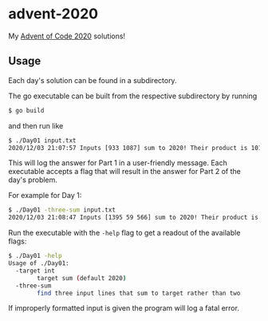 # advent-2020
My [Advent of Code 2020](https://adventofcode.com/) solutions!

## Usage

Each day's solution can be found in a subdirectory.

The go executable can be built from the respective subdirectory by running

```bash
$ go build
```

and then run like

```bash
$ ./Day01 input.txt
2020/12/03 21:07:57 Inputs [933 1087] sum to 2020! Their product is 1014171
```

This will log the answer for Part 1 in a user-friendly message. Each executable accepts a flag that will result in the answer for Part 2 of the day's problem.

For example for Day 1:

```bash
$ ./Day01 -three-sum input.txt
2020/12/03 21:08:47 Inputs [1395 59 566] sum to 2020! Their product is 46584630
```

Run the executable with the `-help` flag to get a readout of the available flags:

```bash
$ ./Day01 -help
Usage of ./Day01:
  -target int
    	target sum (default 2020)
  -three-sum
    	find three input lines that sum to target rather than two
```

If improperly formatted input is given the program will log a fatal error.